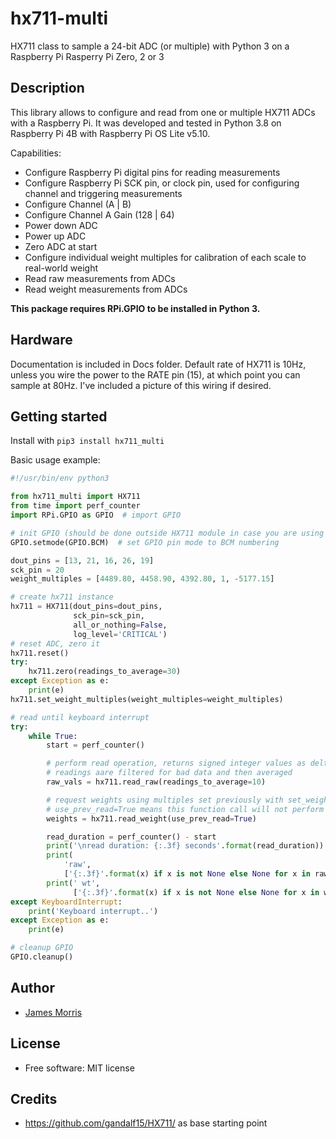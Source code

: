 # hx711-multi

HX711 class to sample a 24-bit ADC (or multiple) with Python 3 on a Raspberry Pi Rasperry Pi Zero, 2 or 3

Description
-----------
This library allows to configure and read from one or multiple HX711 ADCs with a Raspberry Pi. It was developed and tested in Python 3.8 on Raspberry Pi 4B with Raspberry Pi OS Lite v5.10.

Capabilities:

* Configure Raspberry Pi digital pins for reading measurements
* Configure Raspberry Pi SCK pin, or clock pin, used for configuring channel and triggering measurements
* Configure Channel (A | B)
* Configure Channel A Gain (128 | 64)
* Power down ADC
* Power up ADC
* Zero ADC at start
* Configure individual weight multiples for calibration of each scale to real-world weight
* Read raw measurements from ADCs
* Read weight measurements from ADCs

**This package requires RPi.GPIO to be installed in Python 3.**

Hardware
-----------
Documentation is included in Docs folder. Default rate of HX711 is 10Hz, unless you wire the power to the RATE pin (15), at which point you can sample at 80Hz. I've included a picture of this wiring if desired.

Getting started
---------------

Install with ```pip3 install hx711_multi```

Basic usage example:

```python
#!/usr/bin/env python3

from hx711_multi import HX711
from time import perf_counter
import RPi.GPIO as GPIO  # import GPIO

# init GPIO (should be done outside HX711 module in case you are using other GPIO functionality)
GPIO.setmode(GPIO.BCM)  # set GPIO pin mode to BCM numbering

dout_pins = [13, 21, 16, 26, 19]
sck_pin = 20
weight_multiples = [4489.80, 4458.90, 4392.80, 1, -5177.15]

# create hx711 instance
hx711 = HX711(dout_pins=dout_pins,
              sck_pin=sck_pin,
              all_or_nothing=False,
              log_level='CRITICAL')
# reset ADC, zero it
hx711.reset()
try:
    hx711.zero(readings_to_average=30)
except Exception as e:
    print(e)
hx711.set_weight_multiples(weight_multiples=weight_multiples)

# read until keyboard interrupt
try:
    while True:
        start = perf_counter()

        # perform read operation, returns signed integer values as delta from zero()
        # readings aare filtered for bad data and then averaged
        raw_vals = hx711.read_raw(readings_to_average=10)

        # request weights using multiples set previously with set_weight_multiples()
        # use_prev_read=True means this function call will not perform a new read, it will use what was acquired during read_raw()
        weights = hx711.read_weight(use_prev_read=True)

        read_duration = perf_counter() - start
        print('\nread duration: {:.3f} seconds'.format(read_duration))
        print(
            'raw',
            ['{:.3f}'.format(x) if x is not None else None for x in raw_vals])
        print(' wt',
              ['{:.3f}'.format(x) if x is not None else None for x in weights])
except KeyboardInterrupt:
    print('Keyboard interrupt..')
except Exception as e:
    print(e)

# cleanup GPIO
GPIO.cleanup()
```

Author
-------
* [James Morris](https://morrisjam.es)

License
-------
* Free software: MIT license

Credits
---------
* https://github.com/gandalf15/HX711/ as base starting point